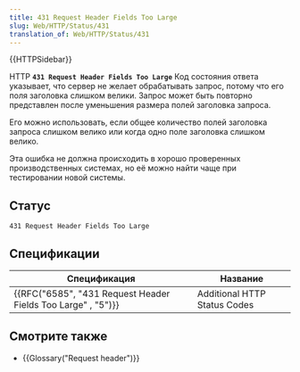 ```yaml
---
title: 431 Request Header Fields Too Large
slug: Web/HTTP/Status/431
translation_of: Web/HTTP/Status/431
---
```


{{HTTPSidebar}}

HTTP **`431 Request Header Fields Too Large`** Код состояния ответа указывает, что сервер не желает обрабатывать запрос, потому что его поля заголовка слишком велики. Запрос может быть повторно представлен после уменьшения размера полей заголовка запроса.

Его можно использовать, если общее количество полей заголовка запроса слишком велико или когда одно поле заголовка слишком велико.

Эта ошибка не должна происходить в хорошо проверенных производственных системах, но её можно найти чаще при тестировании новой системы.

## Статус

```
431 Request Header Fields Too Large
```

## Спецификации

| Спецификация                                                 | Название                     |
| ------------------------------------------------------------ | ---------------------------- |
| {{RFC("6585", "431 Request Header Fields Too Large" , "5")}} | Additional HTTP Status Codes |

## Смотрите также

- {{Glossary("Request header")}}
